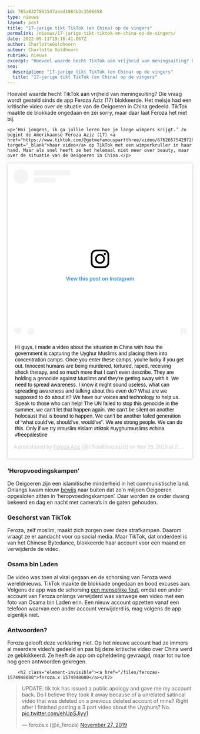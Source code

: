```yaml
---
id: 785a8327853547aead1084b3c3596658
type: nieuws
layout: post
title: "17-jarige tikt TikTok (en China) op de vingers"
permalink: /nieuws/17-jarige-tikt-tiktok-en-china-op-de-vingers/
date: 2022-05-11T19:16:41.067Z
author: CharlotteGoldhoorn
auteur: Charlotte Goldhoorn
rubriek: nieuws
excerpt: "Hoeveel waarde hecht TikTok aan vrijheid van meningsuiting? Die vraag wordt gesteld sinds de app Feroza Aziz (17) blokkeerde. Het meisje had een kritische video over de situatie van de Oeigoeren in China gedeeld. TikTok maakte de blokkade ongedaan en zei sorry, maar daar laat Feroza het niet bij.  "
seo:
  description: "17-jarige tikt TikTok (en China) op de vingers"
  title: "17-jarige tikt TikTok (en China) op de vingers"
---
```

Hoeveel waarde hecht TikTok aan vrijheid van meningsuiting? Die vraag wordt gesteld sinds de app Feroza Aziz (17) blokkeerde. Het meisje had een kritische video over de situatie van de Oeigoeren in China gedeeld. TikTok maakte de blokkade ongedaan en zei sorry, maar daar laat Feroza het niet bij.  

    <p>‘Hoi jongens, ik ga jullie leren hoe je lange wimpers krijgt.’ Zo begint de Amerikaanse Feroza Aziz (17) <a href="https://www.tiktok.com/@getmefamouspartthree/video/6762657542972689670" target="_blank">haar video</a> op TikTok met een wimperkruller in haar hand. Maar als snel heeft ze het helemaal niet meer over beauty, maar over de situatie van de Oeigoeren in China.</p>
<p><div class="media media-element-container media-default"><div id="file-539048" class="file file-image file-image-oembed">

        
  
  <div class="content">
    
<blockquote class="instagram-media" data-instgrm-captioned="" data-instgrm-permalink="https://www.instagram.com/p/B5Tho5TAXZd/?utm_source=ig_embed&amp;utm_campaign=loading" data-instgrm-version="12" style=" background:#FFF; border:0; border-radius:3px; box-shadow:0 0 1px 0 rgba(0,0,0,0.5),0 1px 10px 0 rgba(0,0,0,0.15); margin: 1px; max-width:640px; min-width:326px; padding:0; width:99.375%; width:-webkit-calc(100% - 2px); width:calc(100% - 2px);"><div style="padding:16px;"> <a href="https://www.instagram.com/p/B5Tho5TAXZd/?utm_source=ig_embed&amp;utm_campaign=loading" style=" background:#FFFFFF; line-height:0; padding:0 0; text-align:center; text-decoration:none; width:100%;" target="_blank"> <div style=" display: flex; flex-direction: row; align-items: center;"> <div style="background-color: #F4F4F4; border-radius: 50%; flex-grow: 0; height: 40px; margin-right: 14px; width: 40px;"></div> <div style="display: flex; flex-direction: column; flex-grow: 1; justify-content: center;"> <div style=" background-color: #F4F4F4; border-radius: 4px; flex-grow: 0; height: 14px; margin-bottom: 6px; width: 100px;"></div> <div style=" background-color: #F4F4F4; border-radius: 4px; flex-grow: 0; height: 14px; width: 60px;"></div></div></div><div style="padding: 19% 0;"></div> <div style="display:block; height:50px; margin:0 auto 12px; width:50px;"><svg width="50px" height="50px" viewbox="0 0 60 60" version="1.1" xmlns="https://www.w3.org/2000/svg" xmlns:xlink="https://www.w3.org/1999/xlink"><g stroke="none" stroke-width="1" fill="none" fill-rule="evenodd"><g transform="translate(-511.000000, -20.000000)" fill="#000000"><g><path d="M556.869,30.41 C554.814,30.41 553.148,32.076 553.148,34.131 C553.148,36.186 554.814,37.852 556.869,37.852 C558.924,37.852 560.59,36.186 560.59,34.131 C560.59,32.076 558.924,30.41 556.869,30.41 M541,60.657 C535.114,60.657 530.342,55.887 530.342,50 C530.342,44.114 535.114,39.342 541,39.342 C546.887,39.342 551.658,44.114 551.658,50 C551.658,55.887 546.887,60.657 541,60.657 M541,33.886 C532.1,33.886 524.886,41.1 524.886,50 C524.886,58.899 532.1,66.113 541,66.113 C549.9,66.113 557.115,58.899 557.115,50 C557.115,41.1 549.9,33.886 541,33.886 M565.378,62.101 C565.244,65.022 564.756,66.606 564.346,67.663 C563.803,69.06 563.154,70.057 562.106,71.106 C561.058,72.155 560.06,72.803 558.662,73.347 C557.607,73.757 556.021,74.244 553.102,74.378 C549.944,74.521 548.997,74.552 541,74.552 C533.003,74.552 532.056,74.521 528.898,74.378 C525.979,74.244 524.393,73.757 523.338,73.347 C521.94,72.803 520.942,72.155 519.894,71.106 C518.846,70.057 518.197,69.06 517.654,67.663 C517.244,66.606 516.755,65.022 516.623,62.101 C516.479,58.943 516.448,57.996 516.448,50 C516.448,42.003 516.479,41.056 516.623,37.899 C516.755,34.978 517.244,33.391 517.654,32.338 C518.197,30.938 518.846,29.942 519.894,28.894 C520.942,27.846 521.94,27.196 523.338,26.654 C524.393,26.244 525.979,25.756 528.898,25.623 C532.057,25.479 533.004,25.448 541,25.448 C548.997,25.448 549.943,25.479 553.102,25.623 C556.021,25.756 557.607,26.244 558.662,26.654 C560.06,27.196 561.058,27.846 562.106,28.894 C563.154,29.942 563.803,30.938 564.346,32.338 C564.756,33.391 565.244,34.978 565.378,37.899 C565.522,41.056 565.552,42.003 565.552,50 C565.552,57.996 565.522,58.943 565.378,62.101 M570.82,37.631 C570.674,34.438 570.167,32.258 569.425,30.349 C568.659,28.377 567.633,26.702 565.965,25.035 C564.297,23.368 562.623,22.342 560.652,21.575 C558.743,20.834 556.562,20.326 553.369,20.18 C550.169,20.033 549.148,20 541,20 C532.853,20 531.831,20.033 528.631,20.18 C525.438,20.326 523.257,20.834 521.349,21.575 C519.376,22.342 517.703,23.368 516.035,25.035 C514.368,26.702 513.342,28.377 512.574,30.349 C511.834,32.258 511.326,34.438 511.181,37.631 C511.035,40.831 511,41.851 511,50 C511,58.147 511.035,59.17 511.181,62.369 C511.326,65.562 511.834,67.743 512.574,69.651 C513.342,71.625 514.368,73.296 516.035,74.965 C517.703,76.634 519.376,77.658 521.349,78.425 C523.257,79.167 525.438,79.673 528.631,79.82 C531.831,79.965 532.853,80.001 541,80.001 C549.148,80.001 550.169,79.965 553.369,79.82 C556.562,79.673 558.743,79.167 560.652,78.425 C562.623,77.658 564.297,76.634 565.965,74.965 C567.633,73.296 568.659,71.625 569.425,69.651 C570.167,67.743 570.674,65.562 570.82,62.369 C570.966,59.17 571,58.147 571,50 C571,41.851 570.966,40.831 570.82,37.631"></path></g></g></g></svg></div><div style="padding-top: 8px;"> <div style=" color:#3897f0; font-family:Arial,sans-serif; font-size:14px; font-style:normal; font-weight:550; line-height:18px;"> View this post on Instagram</div></div><div style="padding: 12.5% 0;"></div> <div style="display: flex; flex-direction: row; margin-bottom: 14px; align-items: center;"><div> <div style="background-color: #F4F4F4; border-radius: 50%; height: 12.5px; width: 12.5px; transform: translateX(0px) translateY(7px);"></div> <div style="background-color: #F4F4F4; height: 12.5px; transform: rotate(-45deg) translateX(3px) translateY(1px); width: 12.5px; flex-grow: 0; margin-right: 14px; margin-left: 2px;"></div> <div style="background-color: #F4F4F4; border-radius: 50%; height: 12.5px; width: 12.5px; transform: translateX(9px) translateY(-18px);"></div></div><div style="margin-left: 8px;"> <div style=" background-color: #F4F4F4; border-radius: 50%; flex-grow: 0; height: 20px; width: 20px;"></div> <div style=" width: 0; height: 0; border-top: 2px solid transparent; border-left: 6px solid #f4f4f4; border-bottom: 2px solid transparent; transform: translateX(16px) translateY(-4px) rotate(30deg)"></div></div><div style="margin-left: auto;"> <div style=" width: 0px; border-top: 8px solid #F4F4F4; border-right: 8px solid transparent; transform: translateY(16px);"></div> <div style=" background-color: #F4F4F4; flex-grow: 0; height: 12px; width: 16px; transform: translateY(-4px);"></div> <div style=" width: 0; height: 0; border-top: 8px solid #F4F4F4; border-left: 8px solid transparent; transform: translateY(-4px) translateX(8px);"></div></div></div></a> <p style=" margin:8px 0 0 0; padding:0 4px;"> <a href="https://www.instagram.com/p/B5Tho5TAXZd/?utm_source=ig_embed&amp;utm_campaign=loading" style=" color:#000; font-family:Arial,sans-serif; font-size:14px; font-style:normal; font-weight:normal; line-height:17px; text-decoration:none; word-wrap:break-word;" target="_blank">Hi guys, I made a video about the situation in China with how the government is capturing the Uyghur Muslims and placing them into concentration camps. Once you enter these camps, you’re lucky if you get out. Innocent humans are being murdered, tortured, raped, receiving shock therapy, and so much more that I can’t even describe. They are holding a genocide against Muslims and they’re getting away with it. We need to spread awareness. I know it might sound useless, what can spreading awareness and talking about this even do? What are we supposed to do about it? We have our voices and technology to help us. Speak to those who can help! The UN failed to stop this genocide in the summer, we can’t let that happen again. We can’t be silent on another holocaust that is bound to happen. We can’t be another failed generation of “what could’ve, should’ve, would’ve”. We are strong people. We can do this. Only if we try  #muslim #islam #tiktok #uyghurmuslims #china #freepalestine</a></p> <p style=" color:#c9c8cd; font-family:Arial,sans-serif; font-size:14px; line-height:17px; margin-bottom:0; margin-top:8px; overflow:hidden; padding:8px 0 7px; text-align:center; text-overflow:ellipsis; white-space:nowrap;">A post shared by <a href="https://www.instagram.com/officialferozaaziz/?utm_source=ig_embed&amp;utm_campaign=loading" style=" color:#c9c8cd; font-family:Arial,sans-serif; font-size:14px; font-style:normal; font-weight:normal; line-height:17px;" target="_blank"> Feroza Aziz</a> (@officialferozaaziz) on <time style=" font-family:Arial,sans-serif; font-size:14px; line-height:17px;" datetime="2019-11-25T22:25:13+00:00">Nov 25, 2019 at 2:25pm PST</time></p></div></blockquote>
<script async="" src="//www.instagram.com/embed.js"></script>  </div>

  
</div>
</div>
<h3>‘Heropvoedingskampen’</h3>
<p>De Oeigoeren zijn een islamitische minderheid in het communistische land. Onlangs kwam nieuw <a href="https://www.nu.nl/buitenland/6013209/nieuw-lek-onthult-hoe-china-massaal-oeigoeren-hersenspoelt-in-kampen.html" target="_blank">bewijs</a> naar buiten dat zo'n miljoen Oeigoeren opgesloten zitten in ‘heropvoedingskampen’. Daar worden ze onder dwang bekeerd en dag en nacht met camera’s in de gaten gehouden.</p>
<h3>Geschorst van TikTok</h3>
<p>Feroza, zelf moslim, maakt zich zorgen over deze strafkampen. Daarom vraagt ze er aandacht voor op social media. Maar TikTok, dat onderdeel is van het Chinese Bytedance, blokkeerde haar account voor een maand en verwijderde de video.</p>
<h3>Osama bin Laden</h3>
<p>De video was toen al viral gegaan en de schorsing van Feroza werd wereldnieuws. TikTok maakte de blokkade ongedaan en bood excuses aan. Volgens de app was de schorsing <a href="https://www.washingtonpost.com/technology/2019/11/27/tiktok-admits-error-after-penalizing-year-old-user-who-posted-political-videos/" target="_blank">een menselijke fout</a>, omdat een ander account van Feroza onlangs verwijderd was vanwege een video met een foto van Osama bin Laden erin. Een nieuw account opzetten vanaf een telefoon waarvan een ander account verwijderd is, mag volgens de app eigenlijk niet.</p>
<h3>Antwoorden?</h3>
<p>Feroza gelooft deze verklaring niet. Op het nieuwe account had ze immers al meerdere video’s gedeeld en pas bij deze kritische video over China werd ze geblokkeerd. Ze heeft de app om opheldering gevraagd, maar tot nu toe nog geen antwoorden gekregen.</p>
<p><div class="media media-element-container media-default"><div id="file-539049" class="file file-document file-text-oembed">

        <h2 class="element-invisible"><a href="/files/ferozax-1574948080">feroza.x 1574948080</a></h2>
    
  
  <div class="content">
    
<blockquote class="twitter-tweet" data-width="550"><p lang="en" dir="ltr">UPDATE: tik tok has issued a public apology and gave me my account back. Do I believe they took it away because of a unrelated satirical video that was deleted on a previous deleted account of mine? Right after I finished posting a 3 part video about the Uyghurs? No. <a href="https://t.co/ehUpSJiyy1">pic.twitter.com/ehUpSJiyy1</a></p>&mdash; feroza.x (@x_feroza) <a href="https://twitter.com/x_feroza/status/1199829366341062656?ref_src=twsrc%5Etfw">November 27, 2019</a></blockquote>
<script async="" src="https://platform.twitter.com/widgets.js" charset="utf-8"></script>
  </div>

  
</div>
</div>  
